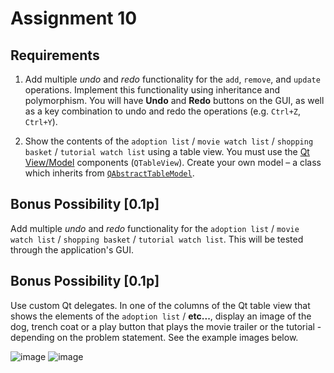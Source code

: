 # Assignment 10

## Requirements
1. Add multiple *undo* and *redo* functionality for the `add`, `remove`, and `update` operations. Implement this functionality using inheritance and polymorphism. You will have **Undo** and **Redo** buttons on the GUI, as well as a key combination to undo and redo the operations (e.g. `Ctrl+Z`, `Ctrl+Y`).

2. Show the contents of the `adoption list` / `movie watch list` / `shopping basket` / `tutorial watch list` using a table view. You must use the [Qt View/Model](https://doc.qt.io/qt-5/modelview.html) components (`QTableView`). Create your own model – a class which inherits from [`QAbstractTableModel`](https://doc.qt.io/qt-5/qabstracttablemodel.html).

## Bonus Possibility [0.1p]
Add multiple *undo* and *redo* functionality for the `adoption list` / `movie watch list` / `shopping basket` / `tutorial watch list`. This will be tested through the application's GUI.

## Bonus Possibility [0.1p]
Use custom Qt delegates. In one of the columns of the Qt table view that shows the elements of the `adoption list` / **etc...**, display an image of the dog, trench coat or a play button that plays the movie trailer or the tutorial - depending on the problem statement. See the example images below.

![image](https://user-images.githubusercontent.com/25611695/119180503-0bfef700-ba79-11eb-86ae-3a42d41bb437.png)
![image](https://user-images.githubusercontent.com/25611695/119180582-2507a800-ba79-11eb-921c-22f64a05522b.png)
